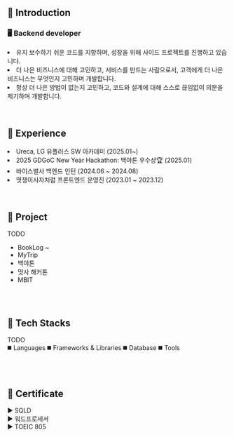 ## 📌 Introduction
### 🖥️ Backend developer
<li>유지 보수하기 쉬운 코드를 지향하며,  성장을 위해  사이드 프로젝트를 진행하고 있습니다.</li>
<li>더 나은 비즈니스에 대해 고민하고, 서비스를 만드는 사람으로서, 고객에게 더 나은 비즈니스는 무엇인지 고민하며 개발합니다.</li>
<li>항상 더 나은 방법이 없는지 고민하고, 코드와 설계에 대해 스스로 끊임없이 의문을 제기하며 개발합니다.</li><br/><br/>


## 📌 Experience
<li>Ureca, LG 유플러스 SW 아카데미 (2025.01~)</li>
<li>2025 GDGoC New Year Hackathon: 백야톤 우수상🏆 (2025.01)</li>
<li>바이스벌사 백엔드 인턴 (2024.06 ~ 2024.08)</li>
<li>멋쟁이사자처럼 프론트엔드 운영진 (2023.01 ~ 2023.12)</li><br/><br/>


## 📌 Project
TODO
<br/>
- BookLog ~
- MyTrip
- 백야톤
- 멋사 해커톤
- MBIT


<br/><br/>
## 📌 Tech Stacks
TODO
<br/>
◼️ Languages
◼️ Frameworks & Libraries
◼️ Database
◼️ Tools

<br/><br/>
## 📌 Certificate
▶️ SQLD<br/>
▶️ 워드프로세서<br/>
▶️ TOEIC 805<br/>
